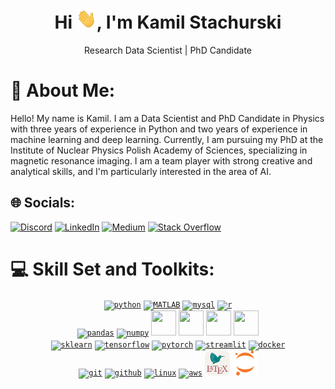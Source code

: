 <h1 align="center">Hi <img src="https://raw.githubusercontent.com/tushev/tushev/main/assets/icons/_hi.gif" width=32 height=32>, I'm Kamil Stachurski</h1>
<!--<h3 align="center">PhD Candidate • Data Scientist • MRI Researcher</h3>-->
<p align="center">
  Research Data Scientist | PhD Candidate
</p>




# 💫 About Me:
Hello! My name is Kamil. I am a Data Scientist and PhD Candidate in Physics with three years of experience in Python and two years of experience in machine learning and deep learning. Currently, I am pursuing my PhD at the Institute of Nuclear Physics Polish Academy of Sciences, specializing in magnetic resonance imaging. I am a team player with strong creative and analytical skills, and I'm particularly interested in the area of AI. 


## 🌐 Socials:
[![Discord](https://img.shields.io/badge/Discord-%237289DA.svg?logo=discord&logoColor=white)](https://discord.gg/kamroki) [![LinkedIn](https://img.shields.io/badge/LinkedIn-%230077B5.svg?logo=linkedin&logoColor=white)](https://www.linkedin.com/in/kamroki/) [![Medium](https://img.shields.io/badge/Medium-12100E?logo=medium&logoColor=white)](https://medium.com/@kamil.stachurski_29607) [![Stack Overflow](https://img.shields.io/badge/-Stackoverflow-FE7A16?logo=stack-overflow&logoColor=white)](https://stackoverflow.com/users/KamRoki) 

# 💻 Skill Set and Toolkits:
<main class="skills">
	<div align="center">
		<div>
			<code><a href="https://www.python.org" title="Python" target="_blank"><img src="https://techstack-generator.vercel.app/python-icon.svg" alt="python" width="40" height="40"/></a></code>
      			<code><a href="[https://www.mysql.com/](https://www.mathworks.com/products/matlab.html)" title="MATLAB" target="_blank"><img src="https://www.svgrepo.com/show/373830/matlab.svg" alt="MATLAB" width="40" height="40"/></a></code>
			<code><a href="https://www.mysql.com/" title="MySQL" target="_blank"><img src="https://techstack-generator.vercel.app/mysql-icon.svg" alt="mysql" width="40" height="40"/></a></code>
      			<code><a href="https://www.r-project.org" title="R" target="_blank"><img src="https://www.r-project.org/logo/Rlogo.svg" alt="r" width="40" height="40"/></a></code>
		</div>
    <div>
			<code><a href="https://pandas.pydata.org" title="Pandas" target="_blank"><img src="https://icon.icepanel.io/Technology/svg/Pandas.svg" alt="pandas" width="40" height="40"/></a></code>
      			<code><a href="https://numpy.org" title="NumPy" target="_blank"><img src="https://cdn.worldvectorlogo.com/logos/numpy-1.svg" alt="numpy" width="40" height="40"/></a></code>
	    		<code><a href="https://matplotlib.org" title="Matplotlib" target="_blank"><img src="https://icon.icepanel.io/Technology/svg/Matplotlib.svg" width="40" height="40"/></a></code>
	    		<code><a href="https://seaborn.pydata.org" title="Seaborn" target="_blank"><img src="https://seeklogo.com/images/S/seaborn-logo-244EB2DEC5-seeklogo.com.png" width="40" height="40"/></a></code>
	    		<code><a href="https://plotly.com" title="Plotly" target="_blank"><img src="https://www.vectorlogo.zone/logos/plotly/plotly-icon.svg" width="40" height="40"/></a></code>
	    		<code><a href="https://scipy.org" title="SciPy" target="_blank"><img src="https://upload.wikimedia.org/wikipedia/commons/b/b2/SCIPY_2.svg" width="40" height="40"/></a></code>
		</div>
		<div>
			<code><a href="https://scikit-learn.org/stable/#" title="Scikit-Learn" target="_blank"><img src="https://upload.wikimedia.org/wikipedia/commons/0/05/Scikit_learn_logo_small.svg" alt="sklearn" width="40" height="40"/></a></code>
			<code><a href="https://www.tensorflow.org" title="TensorFlow" target="_blank"><img src="https://upload.wikimedia.org/wikipedia/commons/2/2d/Tensorflow_logo.svg" alt="tensorflow" width="40" height="40"/></a></code>
			<code><a href="https://pytorch.org" title="PyTorch" target="_blank"><img src="https://upload.wikimedia.org/wikipedia/commons/1/10/PyTorch_logo_icon.svg" alt="pytorch" width="40" height="40"/></a></code>
			<code><a href="https://streamlit.io" title="Streamlit" target="_blank"><img src="https://streamlit.io/images/brand/streamlit-mark-color.png" alt="streamlit" width="40" height="40"/></a></code>
			<code><a href="https://www.docker.com" title="Docker" target="_blank"><img src="https://www.svgrepo.com/show/349342/docker.svg" alt="docker" width="40" height="40"/></a></code>
		</div>
		<div>
			<code><a href="https://git-scm.com" title="Git" target="_blank"><img src="https://book.git-scm.com/images/logos/downloads/Git-Icon-1788C.svg" alt="git" width="40" height="40"/></a></code>
			<code><a href="https://github.com" title="GitHub" target="_blank"><img src="https://cdns.iconmonstr.com/wp-content/releases/preview/2012/240/iconmonstr-github-1.png" alt="github" width="40" height="40"/></a></code>
			<code><a href="https://ubuntu.com" title="Linux" target="_blank"><img src="https://upload.wikimedia.org/wikipedia/commons/3/35/Tux.svg" alt="linux" width="40" height="40"/></a></code>
			<code><a href="https://aws.amazon.com" title="AWS" target="_blank"><img src="https://upload.wikimedia.org/wikipedia/commons/9/93/Amazon_Web_Services_Logo.svg" alt="aws" width="40" height="40"/></a></code>
			<code><a href="https://www.latex-project.org/#google_vignette" title="Latex" target="_blank"><img src="https://raw.githubusercontent.com/tushev/tushev/main/assets/icons/latex-light.svg" alt="latex" width="40" height="40"/></a></code>
			<code><a href="https://jupyter.org" title="jupyter" target="_blank"><img src="https://raw.githubusercontent.com/tushev/tushev/main/assets/icons/jupyter.svg" alt="jupyter" width="40" height="40"/></a></code>
		</div>
	</div>
</main>

      
